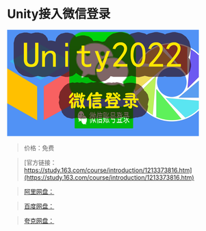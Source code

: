 # Unity接入微信登录

![img](../../../assets/study163/free/d57f805738b048b28f29bf176408fe77.png)

> 价格：免费

> [官方链接：https://study.163.com/course/introduction/1213373816.htm](https://study.163.com/course/introduction/1213373816.htm)

> [阿里网盘：]()

> [百度网盘：]()

> [夸克网盘：]()
